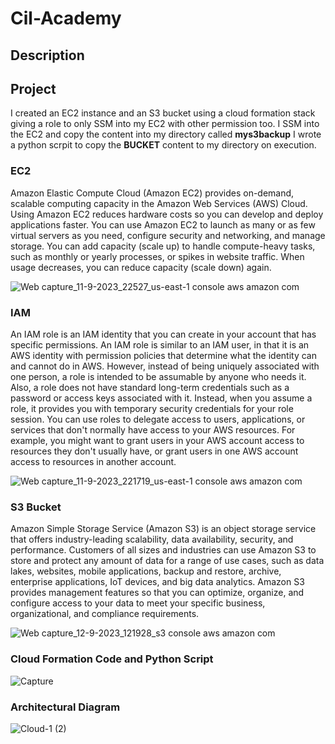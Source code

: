 # Cil-Academy

## Description
## Project
I created an EC2 instance and an S3 bucket using a cloud formation stack giving a role to only SSM into my EC2 with other permission too.
I SSM into the EC2 and copy the content into my directory called **mys3backup**
I wrote a python scrpit to copy the **BUCKET** content to my directory on execution.

### EC2
Amazon Elastic Compute Cloud (Amazon EC2) provides on-demand, scalable computing capacity in the Amazon Web Services (AWS) Cloud. Using Amazon EC2 reduces hardware costs so you can develop and deploy applications faster. You can use Amazon EC2 to launch as many or as few virtual servers as you need, configure security and networking, and manage storage. You can add capacity (scale up) to handle compute-heavy tasks, such as monthly or yearly processes, or spikes in website traffic. When usage decreases, you can reduce capacity (scale down) again.

![Web capture_11-9-2023_22527_us-east-1 console aws amazon com](https://github.com/123-Daniel/Cil-Academy/assets/96403532/98f46c92-e736-41d4-8060-b9b8bc7d1b89)
### IAM
An IAM role is an IAM identity that you can create in your account that has specific permissions. An IAM role is similar to an IAM user, in that it is an AWS identity with permission policies that determine what the identity can and cannot do in AWS. However, instead of being uniquely associated with one person, a role is intended to be assumable by anyone who needs it. Also, a role does not have standard long-term credentials such as a password or access keys associated with it. Instead, when you assume a role, it provides you with temporary security credentials for your role session.
You can use roles to delegate access to users, applications, or services that don't normally have access to your AWS resources. For example, you might want to grant users in your AWS account access to resources they don't usually have, or grant users in one AWS account access to resources in another account. 

![Web capture_11-9-2023_221719_us-east-1 console aws amazon com](https://github.com/123-Daniel/Cil-Academy/assets/96403532/f6adb0ce-cb04-4291-afa4-f1c821772382)
### S3 Bucket 
Amazon Simple Storage Service (Amazon S3) is an object storage service that offers industry-leading scalability, data availability, security, and performance. Customers of all sizes and industries can use Amazon S3 to store and protect any amount of data for a range of use cases, such as data lakes, websites, mobile applications, backup and restore, archive, enterprise applications, IoT devices, and big data analytics. Amazon S3 provides management features so that you can optimize, organize, and configure access to your data to meet your specific business, organizational, and compliance requirements.

![Web capture_12-9-2023_121928_s3 console aws amazon com](https://github.com/123-Daniel/Cil-Academy/assets/96403532/042ac022-683f-4885-be39-6d456934e1f5)

### Cloud Formation Code and Python Script
![Capture](https://github.com/123-Daniel/Cil-Academy/assets/96403532/a4960e8b-760f-46fe-b467-490e80da50d0)






### Architectural Diagram
![Cloud-1 (2)](https://github.com/123-Daniel/Cil-Academy/assets/96403532/1b3961cc-02e3-4a68-9279-b07bf5f1e2ad)

